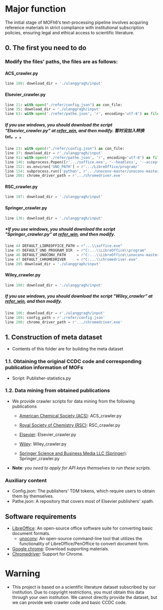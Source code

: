 # Major function

The initial stage of MOFh6’s text-processing pipeline involves acquiring reference materials in strict compliance with institutional subscription policies, ensuring legal and ethical access to scientific literature.

## 0. The first you need to do 
### Modify the files' paths, the files are as follows:
#### ACS_crawler.py
```python
line 109: download_dir = './ulanggragh/input' 
```

#### Elsevier_crawler.py

```python
line 21: with open("./refer/config.json") as con_file:
line 35: download_dir = './ulanggragh/input' 
line 63: with open('./refer/pathe.json', 'r', encoding='utf-8') as file:
```

##### *If you use windows, you should download the script "Elsevier_crawler.py” at [refer_win](https://github.com/heniyiqishizhong/MOF_llm/tree/main/refer_win), and then modify.* 暂时没加入转换txt。。。

```python
line 23: with open(r"./refer/config.json") as con_file:
line 37: download_dir = r'./ulanggragh/input'  
line 91: with open(r'./refer/pathe.json', 'r', encoding='utf-8') as file:
line 146: subprocess.Popen([r'.../soffice.exe', '--headless', '--accept=socket,host=localhost,port=2002;urp;StarOffice.ComponentContext'])
line 152: os.environ['UNO_PATH'] = r'.../LibreOffice/program/'
line 154: subprocess.run(['python', r'.../unoconv-master/unoconv-master/unoconv', '-f', 'pdf', file_path], check=True)
line 288: chrome_driver_path = r'.../chromedriver.exe'
```

#### RSC_crawler.py

```python
line 107: download_dir = './ulanggragh/input' 
```

#### Springer_crawler.py

```python
line 136: download_dir = './ulanggragh/input' 
```

##### *If you use windows, you should download the script "Springer_crawler.py” at [refer_win](https://github.com/heniyiqishizhong/MOF_llm/tree/main/refer_win), and then modify.
```python
line 44 DEFAULT_LIBREOFFICE_PATH = r"...\\soffice.exe"
line 45 DEFAULT_UNO_PROGRAM_DIR  = r"C:...\\LibreOffice\\program"
line 46 DEFAULT_UNOCONV_PATH     = r"C:...\\LibreOffice\\unoconv-master\\unoconv.py"
line 47 DEFAULT_CHROMEDRIVER     = r"C:...\\chromedriver.exe"
line 205 download_dir = './ulanggraph/input'
```

#### Wiley_crawler.py

```python
line 108: download_dir = './ulanggragh/input' 
```

##### *If you use windows, you should download the script "Wiley_crawler” at [refer_win](https://github.com/heniyiqishizhong/MOF_llm/tree/main/refer_win), and then modify.* 

```python
line 106: download_dir = r'./ulanggragh/input'
line 109: config_path = r'./refer/config.json'
line 200: chrome_driver_path = r'.../chromedriver.exe' 
```

## 1. Construction of meta dataset

- Contents of this folder are for building the meta dataset
### 1.1. Obtaining the original CCDC code and corresponding publication information of MOFs
- Script: Publisher-statistics.py

### 1.2. Data mining from obtained publications

- We provide crawler scripts for data mining from the following publications

  - [American Chemical  Society (ACS)](https://solutions.acs.org/solutions/text-and-data-mining/): ACS_crawler.py

  - [Royal Society of Chemistry (RSC)](https://www.rsc.org/journals-books-databases/research-tools/text-and-data-mining/): RSC_crawler.py

  - [Elsevier](https://dev.elsevier.com/): Elsevier_crawler.py

  - [Wiley](https://onlinelibrary.wiley.com/library-info/resources/text-and-datamining): Wiley_crawler.py

  - [Springer Science and Business Media LLC (Springer)](https://www.springernature.com/gp/researchers/text-and-data-mining): Springer_crawler.py

- **Note**: *you need to apply for API keys themselves to run these scripts.*

### Auxiliary content
- Config.json: The publishers' TDM tokens, which require users to obtain them by themselves.
- Pathe.json: A repository that covers most of Elsevier publishers' xpath.

## Software requirements

- [LibreOffice](https://zh-cn.libreoffice.org/download/source-code/): An open-source office software suite for converting basic document formats.
  - [unoconv](https://github.com/unoconv/unoconv): An open-source command-line tool that utilizes the functionality of LibreOffice/PenOffice to convert document form.
- [Google chrome](https://www.google.cn/intl/en_uk/chrome/): Download supporting materials.
- [Chromedriver](https://developer.chrome.google.cn/docs/chromedriver/get-started?hl=zh-tw): Support for Chrome.

# Warning

- This project is based on a scientific literature dataset subscribed by our institution. Due to copyright restrictions, you must obtain this data through your own institution. We cannot directly provide the dataset, but we can provide web crawler code and basic CCDC code.
